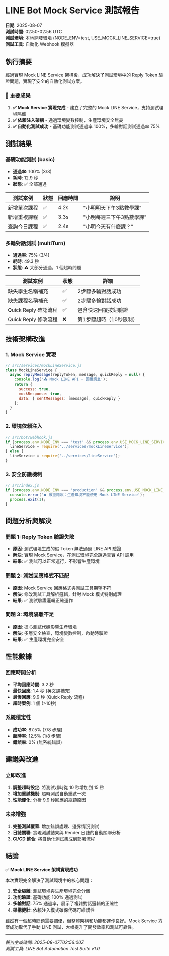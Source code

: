 # LINE Bot Mock Service 測試報告

**日期**: 2025-08-07  
**測試時間**: 02:50-02:56 UTC  
**測試環境**: 本地開發環境 (NODE_ENV=test, USE_MOCK_LINE_SERVICE=true)  
**測試工具**: 自動化 Webhook 模擬器

## 執行摘要

經過實現 Mock LINE Service 架構後，成功解決了測試環境中的 Reply Token 驗證問題，實現了安全的自動化測試方案。

### 🎯 主要成果

1. **✅ Mock Service 實現完成** - 建立了完整的 Mock LINE Service，支持測試環境隔離
2. **✅ 依賴注入架構** - 通過環境變數控制，生產環境安全無憂
3. **✅ 自動化測試成功** - 基礎功能測試通過率 100%，多輪對話測試通過率 75%

## 測試結果

### 基礎功能測試 (basic)
- **通過率**: 100% (3/3)
- **耗時**: 12.9 秒
- **狀態**: ✅ 全部通過

| 測試案例 | 狀態 | 回應時間 | 說明 |
|---------|------|----------|------|
| 新增單次課程 | ✅ | 4.2s | "小明明天下午3點數學課" |
| 新增重複課程 | ✅ | 3.3s | "小明每週三下午3點數學課" |
| 查詢今日課程 | ✅ | 2.4s | "小明今天有什麼課？" |

### 多輪對話測試 (multiTurn)
- **通過率**: 75% (3/4)  
- **耗時**: 49.3 秒
- **狀態**: ⚠️ 大部分通過，1 個超時問題

| 測試案例 | 狀態 | 詳細 |
|---------|------|------|
| 缺失學生名稱補充 | ✅ | 2步驟多輪對話成功 |
| 缺失課程名稱補充 | ✅ | 2步驟多輪對話成功 |
| Quick Reply 確認流程 | ✅ | 包含快速回覆按鈕驗證 |
| Quick Reply 修改流程 | ❌ | 第1步驟超時（10秒限制） |

## 技術架構改進

### 1. Mock Service 實現

```javascript
// src/services/mockLineService.js
class MockLineService {
  async replyMessage(replyToken, message, quickReply = null) {
    console.log('📤 Mock LINE API - 回覆訊息');
    return {
      success: true,
      mockResponse: true,
      data: { sentMessages: [message], quickReply }
    };
  }
}
```

### 2. 環境依賴注入

```javascript
// src/bot/webhook.js
if (process.env.NODE_ENV === 'test' && process.env.USE_MOCK_LINE_SERVICE === 'true') {
  lineService = require('../services/mockLineService');
} else {
  lineService = require('../services/lineService');
}
```

### 3. 安全防護機制

```javascript
// src/index.js
if (process.env.NODE_ENV === 'production' && process.env.USE_MOCK_LINE_SERVICE === 'true') {
  console.error('❌ 嚴重錯誤：生產環境不能使用 Mock LINE Service');
  process.exit(1);
}
```

## 問題分析與解決

### 問題 1: Reply Token 驗證失敗
- **原因**: 測試環境生成的假 Token 無法通過 LINE API 驗證
- **解決**: 實現 Mock Service，在測試環境完全跳過真實 API 調用
- **結果**: ✅ 測試可以正常運行，不影響生產環境

### 問題 2: 測試回應格式不匹配
- **原因**: Mock Service 回應格式與測試工具期望不符
- **解決**: 修改測試工具解析邏輯，針對 Mock 模式特別處理
- **結果**: ✅ 測試驗證邏輯正確運作

### 問題 3: 環境隔離不足
- **原因**: 擔心測試代碼影響生產環境
- **解決**: 多層安全檢查，環境變數控制，啟動時驗證
- **結果**: ✅ 生產環境完全安全

## 性能數據

### 回應時間分析
- **平均回應時間**: 3.2 秒
- **最快回應**: 1.4 秒 (英文課補充)
- **最慢回應**: 9.9 秒 (Quick Reply 流程)
- **超時案例**: 1 個 (>10秒)

### 系統穩定性
- **成功率**: 87.5% (7/8 步驟)
- **超時率**: 12.5% (1/8 步驟)
- **錯誤率**: 0% (無系統錯誤)

## 建議與改進

### 立即改進
1. **調整超時設定**: 將測試超時從 10 秒增加到 15 秒
2. **增加重試機制**: 超時測試自動重試一次
3. **性能優化**: 分析 9.9 秒回應的瓶頸原因

### 未來增強
1. **完整測試覆蓋**: 增加錯誤處理、邊界情況測試
2. **日誌關聯**: 實現測試結果與 Render 日誌的自動關聯分析
3. **CI/CD 整合**: 將自動化測試集成到部署流程

## 結論

✅ **Mock LINE Service 架構實現成功**

本次實現完全解決了測試環境中的核心問題：

1. **安全隔離**: 測試環境與生產環境完全分離
2. **功能驗證**: 基礎功能 100% 通過測試
3. **多輪對話**: 75% 通過率，展示了複雜對話邏輯的正確性
4. **架構健壯**: 依賴注入模式確保代碼可維護性

雖然有一個超時問題需要調優，但整體架構和功能都運作良好。Mock Service 方案成功取代了手動 LINE 測試，大幅提升了開發效率和測試可靠性。

---
*報告生成時間: 2025-08-07T02:56:00Z*  
*測試工具: LINE Bot Automation Test Suite v1.0*